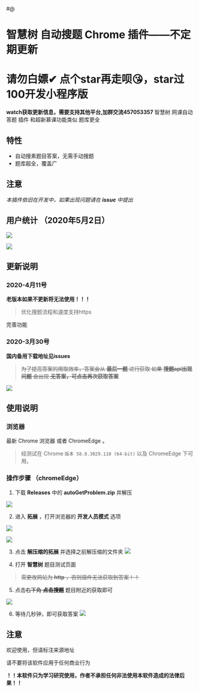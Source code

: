 #@
# 智慧树 自动搜题 Chrome 插件——不定期更新
# 请勿白嫖✔ 点个star再走呗😘，star过100开发小程序版
**watch获取更新信息，需要支持其他平台,加群交流457053357**
智慧树 网课自动 答题 插件 和超新慕课功能类似 题库更全
## 特性

- 自动搜素题目答案，无需手动搜题
- 题库超全，覆盖广

## 注意

_本插件依旧在开发中，如果出现问题请在 **issue** 中提出_

## 用户统计 （2020年5月2日）

![](https://s1.ax1x.com/2020/05/04/Y9gBYF.png)

![](https://s1.ax1x.com/2020/05/04/Y9g0FU.png)


## 更新说明

### 2020-4月11号 
**老版本如果不更新将无法使用！！！**
> 优化搜题流程和速度支持https

完善功能

### 2020-3月30号
**国内备用下载地址见issues**

> ~~为了提高答案的爬取效率，答案会从 __最后一题__ 进行获取
如果 __搜题api出现问题__ 会出现 __无答案，可点击再次获取答案__~~

![](https://s1.ax1x.com/2020/05/04/Y9yEzn.jpg)



## 使用说明

### 浏览器

最新 Chrome 浏览器 或者 ChromeEdge 。

> 经测试在 Chrome `版本 58.0.3029.110 (64-bit)` 以及 ChromeEdge 下可用。

### 操作步骤 （chromeEdge）

1. 下载 **Releases** 中的 **autoGetProblem.zip** 并解压

![](https://s1.ax1x.com/2020/05/04/Y9yARs.jpg)



2. 进入 **拓展** ，打开浏览器的 **开发人员模式** 选项

![](https://s1.ax1x.com/2020/05/04/Y9ySqf.jpg)

![](https://s1.ax1x.com/2020/05/04/Y9yFiQ.jpg)


3. 点击 **解压缩的拓展** 并选择之前解压缩的文件夹
![](https://s1.ax1x.com/2020/05/04/Y9ykGj.jpg)


4. 打开 **智慧树** 题目测试页面

> ~~需更改网站为 **http** ，否则插件无法获取到答案！！~~


5. 点击~~右下角 **点击搜题**~~ 题目附近的获取即可


![](https://s1.ax1x.com/2020/05/04/Y9yPIg.jpg)

6. 等待几秒钟，即可获取答案
![](https://s1.ax1x.com/2020/05/04/Y9szsP.jpg)




## 注意

欢迎使用，但请标注来源地址

请不要将该软件应用于任何商业行为

**！！本软件只为学习研究使用，作者不承担任何非法使用本软件造成的法律后果！！**
